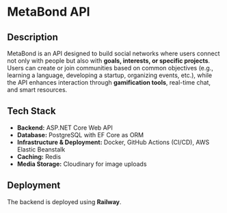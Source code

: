 # MetaBond API

## Description

MetaBond is an API designed to build social networks where users connect not
only with people but also with **goals, interests, or specific projects**. Users
can create or join communities based on common objectives (e.g., learning a
language, developing a startup, organizing events, etc.), while the API enhances
interaction through **gamification tools**, real-time chat, and smart resources.

## Tech Stack

- **Backend:** ASP.NET Core Web API
- **Database:** PostgreSQL with EF Core as ORM
- **Infrastructure & Deployment:** Docker, GitHub Actions (CI/CD), AWS Elastic
  Beanstalk
- **Caching:** Redis
- **Media Storage:** Cloudinary for image uploads

## Deployment

The backend is deployed using **Railway**.